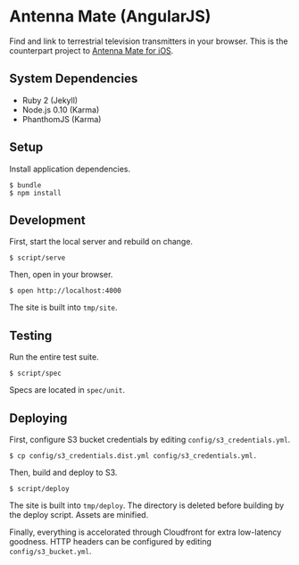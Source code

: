 # Antenna Mate (AngularJS)

Find and link to terrestrial television transmitters in your browser.
This is the counterpart project to [Antenna Mate for iOS](http://antennamate.com).

## System Dependencies

* Ruby 2 (Jekyll)
* Node.js 0.10 (Karma)
* PhanthomJS (Karma)

## Setup

Install application dependencies.

    $ bundle
    $ npm install

## Development

First, start the local server and rebuild on change.

    $ script/serve

Then, open in your browser.

    $ open http://localhost:4000

The site is built into `tmp/site`.

## Testing

Run the entire test suite.

    $ script/spec

Specs are located in `spec/unit`.

## Deploying

First, configure S3 bucket credentials by editing
`config/s3_credentials.yml`.

    $ cp config/s3_credentials.dist.yml config/s3_credentials.yml.

Then, build and deploy to S3.

    $ script/deploy

The site is built into `tmp/deploy`. The directory is deleted before
building by the deploy script. Assets are minified.

Finally, everything is accelorated through Cloudfront for extra low-latency
goodness. HTTP headers can be configured by editing `config/s3_bucket.yml`.
